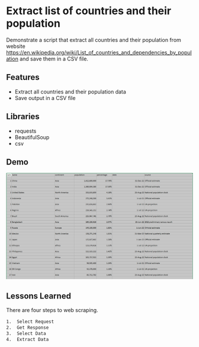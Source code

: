 
# Extract list of countries and their population

Demonstrate a script that extract all countries and their population from website https://en.wikipedia.org/wiki/List_of_countries_and_dependencies_by_population and save them in a CSV file.


## Features

- Extract all countries and their population data
- Save output in a CSV file
## Libraries

- requests
- BeautifulSoup
- csv
## Demo

![Data Output](https://github.com/SulemanMughal/Scrape-Countries-Population/blob/main/demo.PNG)
## Lessons Learned

There are four steps to web scraping.

    1.  Select Request
    2.  Get Response
    3.  Select Data
    4.  Extract Data

